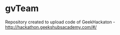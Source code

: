 # gvTeam
Repository created to upload code of GeekHackaton - http://hackathon.geekshubsacademy.com/#/
